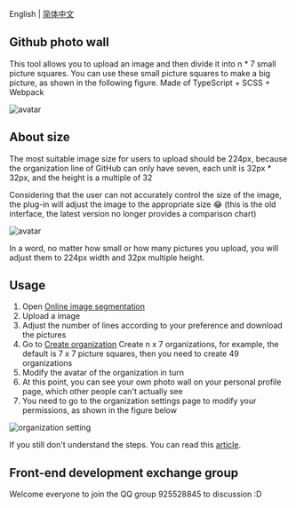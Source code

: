 English | [简体中文](README-zh_CN.md)

## Github photo wall

This tool allows you to upload an image and then divide it into n * 7 small picture squares. You can use these small picture squares to make a big picture, as shown in the following figure. Made of TypeScript + SCSS + Webpack

![avatar](https://file.qingflow.com/uploads/file/e6945773-9c59-4ece-a372-725ff89dca59.png)

## About size

The most suitable image size for users to upload should be 224px, because the organization line of GitHub can only have seven, each unit is 32px * 32px, and the height is a multiple of 32

Considering that the user can not accurately control the size of the image, the plug-in will adjust the image to the appropriate size 😂 (this is the old interface, the latest version no longer provides a comparison chart)

![avatar](https://file.qingflow.com/uploads/file/a3459771-bd02-4f76-a6f3-91964b9e10ea.png)

In a word, no matter how small or how many pictures you upload, you will adjust them to 224px width and 32px multiple height.

## Usage

1. Open [Online image segmentation](https://eve-sama.github.io/github-profile-photo-wall/)
2. Upload a image
3. Adjust the number of lines according to your preference and download the pictures 
4. Go to [Create organization](https://github.com/organizations/plan) Create n x 7 organizations, for example, the default is 7 x 7 picture squares, then you need to create 49 organizations
5. Modify the avatar of the organization in turn
6. At this point, you can see your own photo wall on your personal profile page, which other people can't actually see
7. You need to go to the organization settings page to modify your permissions, as shown in the figure below

![organization setting](https://file.qingflow.com/uploads/file/2d82c393-1d79-4829-bd50-dc1082cb8c52.png)

If you still don't understand the steps. You can read this [article](https://zhuanlan.zhihu.com/p/328903644).

## Front-end development exchange group

Welcome everyone to join the QQ group 925528845 to discussion :D
